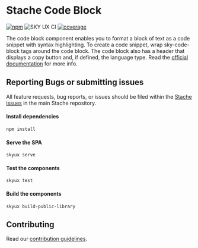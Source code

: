 # Stache Code Block

[![npm](https://img.shields.io/npm/v/@blackbaud/skyux-lib-code-block.svg)](https://www.npmjs.com/package/@blackbaud/skyux-lib-code-block)
![SKY UX CI](https://github.com/blackbaud/skyux-lib-code-block/workflows/SKY%20UX%20CI/badge.svg)
[![coverage](https://codecov.io/gh/blackbaud/skyux-lib-code-block/branch/master/graphs/badge.svg?branch=master)](https://codecov.io/gh/blackbaud/skyux-lib-code-block/branch/master)

The code block component enables you to format a block of text as a code snippet with syntax highlighting. To create a code snippet, wrap sky-code-block tags around the code block. The code block also has a header that displays a copy button and, if defined, the language type. Read the [official documentation](https://docs.blackbaud.com/stache/content/code-block) for more info.

## Reporting Bugs or submitting issues

All feature requests, bug reports, or issues should be filed within the [Stache issues](https://github.com/blackbaud/stache2/issues) in the main Stache repository.

#### Install dependencies

```
npm install
```

#### Serve the SPA

```
skyux serve
```

#### Test the components

```
skyux test
```

#### Build the components

```
skyux build-public-library
```

## Contributing

Read our [contribution guidelines](https://github.com/blackbaud/stache2/blob/master/CONTRIBUTING.md).

